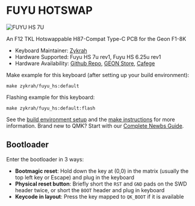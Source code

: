 # FUYU HOTSWAP

![FUYU HS 7U](https://i.imgur.com/8zjDNJTh.jpg)

An F12 TKL Hotswappable H87-Compat Type-C PCB for the Geon F1-8K

* Keyboard Maintainer: [Zykrah](https://github.com/zykrah)
* Hardware Supported: Fuyu HS 7u rev1, Fuyu HS 6.25u rev1
* Hardware Availability: [Github Repo](https://github.com/zykrah/fuyu), [GEON Store](https://geon.works/products/fuyu-pcb-for-f1-8k), [Cafege](https://cafege.com.au/products/fuyu-8k-pcb)

Make example for this keyboard (after setting up your build environment):

    make zykrah/fuyu_hs:default

Flashing example for this keyboard:

    make zykrah/fuyu_hs:default:flash

See the [build environment setup](https://docs.qmk.fm/#/getting_started_build_tools) and the [make instructions](https://docs.qmk.fm/#/getting_started_make_guide) for more information. Brand new to QMK? Start with our [Complete Newbs Guide](https://docs.qmk.fm/#/newbs).

## Bootloader

Enter the bootloader in 3 ways:

* **Bootmagic reset**: Hold down the key at (0,0) in the matrix (usually the top left key or Escape) and plug in the keyboard
* **Physical reset button**: Briefly short the `RST` and `GND` pads on the SWD header twice, or short the `BOOT` header and plug in keyboard
* **Keycode in layout**: Press the key mapped to `QK_BOOT` if it is available
